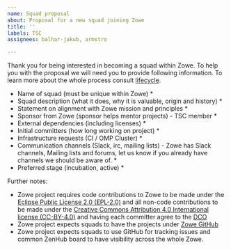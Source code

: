 ```yaml
---
name: Squad proposal
about: Proposal for a new squad joining Zowe
title: ''
labels: TSC
assignees: balhar-jakub, armstro

---
```


Thank you for being interested in becoming a squad within Zowe. To help you with the proposal we will need you to provide following information. To learn more about the whole process consult [lifecycle](../../Technical-Steering-Committee/lifecycle.md).

* Name of squad (must be unique within Zowe)
  * 
* Squad description (what it does, why it is valuable, origin and history)
  *  
* Statement on alignment with Zowe mission and principles
  * 
* Sponsor from Zowe (sponsor helps mentor projects) - TSC member
  * 
* External dependencies (including licenses)
  * 
* Initial committers (how long working on project)
  * 
* Infrastructure requests (CI / OMP Cluster)
  * 
* Communication channels (Slack, irc, mailing lists) - Zowe has Slack channels, Mailing lists and forums, let us know if you already have channels we should be aware of. 
  * 
* Preferred stage (incubation, active)
  * 

Further notes:

* Zowe project requires code contributions to Zowe to be made under the [Eclipse Public License 2.0 (EPL-2.0)](https://spdx.org/licenses/EPL-2.0.html) and all non-code contributions to be made under the [Creative Commons Attribution 4.0 International license (CC-BY-4.0)](https://spdx.org/licenses/CC-BY-4.0.html) and having each committer agree to the [DCO](https://developercertificate.org/)
* Zowe project expects squads to have the projects under [Zowe GitHub](https://github.com/zowe)
* Zowe project expects squads to use GitHub for tracking issues and common ZenHub board to have visibility across the whole Zowe.